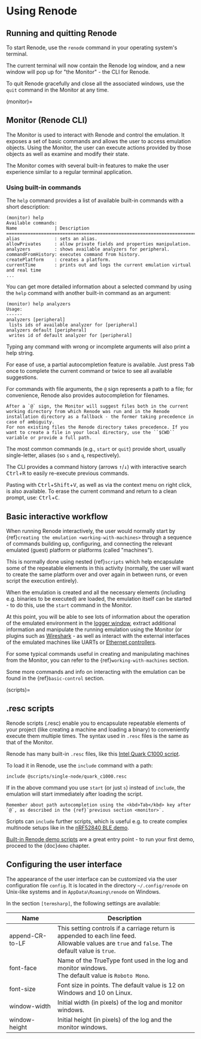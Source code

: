 # Using Renode

## Running and quitting Renode

To start Renode, use the `renode` command in your operating system's terminal.

The current terminal will now contain the Renode log window, and a new window will pop up for "the Monitor" - the CLI for Renode.

To quit Renode gracefully and close all the associated windows, use the `quit` command in the Monitor at any time.

(monitor)=

## Monitor (Renode CLI)

The Monitor is used to interact with Renode and control the emulation.
It exposes a set of basic commands and allows the user to access emulation objects.
Using the Monitor, the user can execute actions provided by those objects as well as examine and modify their state.

The Monitor comes with several built-in features to make the user experience similar to a regular terminal application.

### Using built-in commands

The `help` command provides a list of available built-in commands with a short description:

```none
(monitor) help
Available commands:
Name              | Description
================================================================================
alias             : sets an alias.
allowPrivates     : allow private fields and properties manipulation.
analyzers         : shows available analyzers for peripheral.
commandFromHistory: executes command from history.
createPlatform    : creates a platform.
currentTime       : prints out and logs the current emulation virtual and real time
...
```

You can get more detailed information about a selected command by using the `help` command with another built-in command as an argument:

```none
(monitor) help analyzers
Usage:
------
analyzers [peripheral]
 lists ids of available analyzer for [peripheral]
analyzers default [peripheral]
 writes id of default analyzer for [peripheral]
```

Typing any command with wrong or incomplete arguments will also print a help string.

For ease of use, a partial autocompletion feature is available.
Just press <kbd>Tab</kbd> once to complete the current command or twice to see all available suggestions.

For commands with file arguments, the `@` sign represents a path to a file; for convenience, Renode also provides autocompletion for filenames.

```{note}
After a `@` sign, the Monitor will suggest files both in the current working directory from which Renode was run and in the Renode installation directory as a fallback - the former taking precedence in case of ambiguity.
For non existing files the Renode directory takes precedence. If you want to create a file in your local directory, use the ``$CWD`` variable or provide a full path.
```

The most common commands (e.g., `start` or `quit`) provide short, usually single-letter, aliases (so `s` and `q`, respectively).

The CLI provides a command history (arrows <kbd>↑</kbd>/<kbd>↓</kbd>) with interactive search <kbd>Ctrl</kbd>+<kbd>R</kbd> to easily re-execute previous commands.

Pasting with <kbd>Ctrl</kbd>+<kbd>Shift</kbd>+<kbd>V</kbd>, as well as via the context menu on right click, is also available.
To erase the current command and return to a clean prompt, use: <kbd>Ctrl</kbd>+<kbd>C</kbd>.

## Basic interactive workflow

When running Renode interactively, the user would normally start by {ref}`creating the emulation <working-with-machines>` through a sequence of commands building up, configuring, and connecting the relevant emulated (guest) platform or platforms (called "machines").

This is normally done using nested {ref}`scripts` which help encapsulate some of the repeatable elements in this activity (normally, the user will want to create the same platform over and over again in between runs, or even script the execution entirely).

When the emulation is created and all the necessary elements (including e.g. binaries to be executed) are loaded, the emulation itself can be started - to do this, use the `start` command in the Monitor.

At this point, you will be able to see lots of information about the operation of the emulated environment in the [logger window](../basic/logger.md), extract additional information and manipulate the running emulation using the Monitor (or plugins such as [Wireshark](../networking/wireshark.md) - as well as interact with the external interfaces of the emulated machines like UARTs or [Ethernet controllers](../networking/wired.md).

For some typical commands useful in creating and manipulating machines from the Monitor, you can refer to the {ref}`working-with-machines` section.

Some more commands and info on interacting with the emulation can be found in the {ref}`basic-control` section.

(scripts)=

.resc scripts
-------------

Renode scripts (.resc) enable you to encapsulate repeatable elements of your project (like creating a machine and loading a binary) to conveniently execute them multiple times.
The syntax used in `.resc` files is the same as that of the Monitor.

Renode has many built-in `.resc` files, like this [Intel Quark C1000 script](https://github.com/renode/renode/blob/master/scripts/single-node/quark_c1000.resc).

To load it in Renode, use the ``include`` command with a path:

```
include @scripts/single-node/quark_c1000.resc
```

If in the above command you use `start` (or just `s`) instead of `include`, the emulation will start immediately after loading the script.

```{note}
Remember about path autocompletion using the <kbd>Tab</kbd> key after `@`, as described in the {ref}`previous section <monitor>`.
```

Scripts can `include` further scripts, which is useful e.g. to create complex multinode setups like in the [nRF52840 BLE demo](https://github.com/renode/renode/blob/master/scripts/multi-node/nrf52840-ble-zephyr.resc).

[Built-in Renode demo scripts](https://github.com/renode/renode/tree/master/scripts) are a great entry point - to run your first demo, proceed to the {doc}`demo` chapter.

## Configuring the user interface

The appearance of the user interface can be customized via the user configuration file `config`.
It is located in the directory `~/.config/renode` on Unix-like systems and in `AppData\Roaming\renode` on Windows.

In the section `[termsharp]`, the following settings are available:
  
| Name            | Description                                                                                                                                        |
|-----------------|----------------------------------------------------------------------------------------------------------------------------------------------------|
| append-CR-to-LF | This setting controls if a carriage return is appended to each line feed.<br>Allowable values are `true` and `false`. The default value is `true`. |
| font-face       | Name of the TrueType font used in the log and monitor windows.<br>The default value is `Roboto Mono`.                                              |
| font-size       | Font size in points. The default value is 12 on Windows and 10 on Linux.                                                                           |
| window-width    | Initial width (in pixels) of the log and monitor windows.                                                                                          |
| window-height   | Initial height (in pixels) of the log and the monitor windows.                                                                                     |
